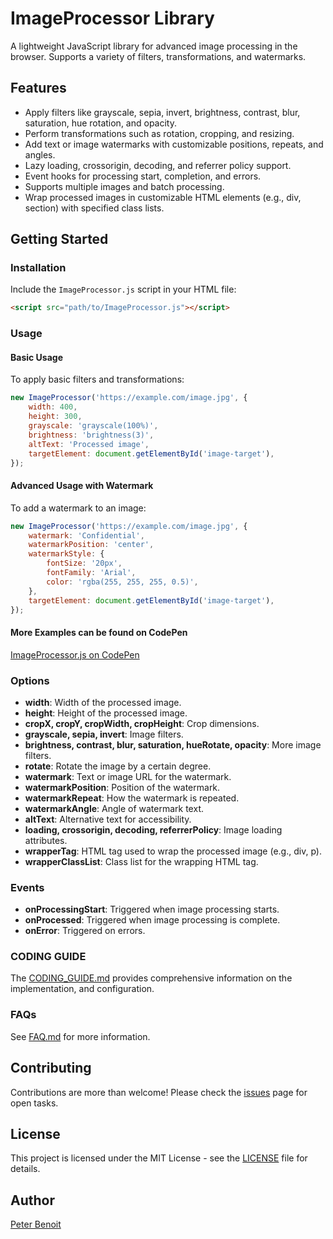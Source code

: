 # ImageProcessor Library

A lightweight JavaScript library for advanced image processing in the browser. Supports a variety of filters, transformations, and watermarks.

## Features

-   Apply filters like grayscale, sepia, invert, brightness, contrast, blur, saturation, hue rotation, and opacity.
-   Perform transformations such as rotation, cropping, and resizing.
-   Add text or image watermarks with customizable positions, repeats, and angles.
-   Lazy loading, crossorigin, decoding, and referrer policy support.
-   Event hooks for processing start, completion, and errors.
-   Supports multiple images and batch processing.
-   Wrap processed images in customizable HTML elements (e.g., div, section) with specified class lists.

## Getting Started

### Installation

Include the `ImageProcessor.js` script in your HTML file:

```html
<script src="path/to/ImageProcessor.js"></script>
```

### Usage

#### Basic Usage

To apply basic filters and transformations:

```javascript
new ImageProcessor('https://example.com/image.jpg', {
    width: 400,
    height: 300,
    grayscale: 'grayscale(100%)',
    brightness: 'brightness(3)',
    altText: 'Processed image',
    targetElement: document.getElementById('image-target'),
});
```

#### Advanced Usage with Watermark

To add a watermark to an image:

```javascript
new ImageProcessor('https://example.com/image.jpg', {
    watermark: 'Confidential',
    watermarkPosition: 'center',
    watermarkStyle: {
        fontSize: '20px',
        fontFamily: 'Arial',
        color: 'rgba(255, 255, 255, 0.5)',
    },
    targetElement: document.getElementById('image-target'),
});
```

#### More Examples can be found on CodePen

[ImageProcessor.js on CodePen](https://codepen.io/peterbenoit/pen/XWLOmpj)

### Options

-   **width**: Width of the processed image.
-   **height**: Height of the processed image.
-   **cropX, cropY, cropWidth, cropHeight**: Crop dimensions.
-   **grayscale, sepia, invert**: Image filters.
-   **brightness, contrast, blur, saturation, hueRotate, opacity**: More image filters.
-   **rotate**: Rotate the image by a certain degree.
-   **watermark**: Text or image URL for the watermark.
-   **watermarkPosition**: Position of the watermark.
-   **watermarkRepeat**: How the watermark is repeated.
-   **watermarkAngle**: Angle of watermark text.
-   **altText**: Alternative text for accessibility.
-   **loading, crossorigin, decoding, referrerPolicy**: Image loading attributes.
-   **wrapperTag**: HTML tag used to wrap the processed image (e.g., div, p).
-   **wrapperClassList**: Class list for the wrapping HTML tag.

### Events

-   **onProcessingStart**: Triggered when image processing starts.
-   **onProcessed**: Triggered when image processing is complete.
-   **onError**: Triggered on errors.

### CODING GUIDE

The [CODING_GUIDE.md](CODING_GUIDE.md) provides comprehensive information on the implementation, and configuration.

### FAQs

See [FAQ.md](FAQ.md) for more information.

## Contributing

Contributions are more than welcome! Please check the [issues](https://github.com/peterbenoit/ImageProcessor/issues) page for open tasks.

## License

This project is licensed under the MIT License - see the [LICENSE](LICENSE) file for details.

## Author

[Peter Benoit](https://github.com/peterbenoit)
